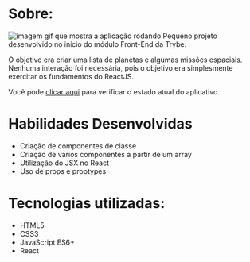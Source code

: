 # Sobre:
![imagem gif que mostra a aplicação rodando](solar-system.gif)
Pequeno projeto desenvolvido no início do módulo Front-End da Trybe.

O objetivo era criar uma lista de planetas e algumas missões espaciais. Nenhuma interação foi necessária, pois o objetivo era simplesmente exercitar os fundamentos do ReactJS.

Você pode <a href="https://andreluialves.github.io/solar-system" target:_blank>clicar aqui</a> para verificar o estado atual do aplicativo.

# Habilidades Desenvolvidas

* Criação de componentes de classe
* Criação de vários componentes a partir de um array
* Utilização do JSX no React
* Uso de props e proptypes

# Tecnologias utilizadas:
* HTML5
* CSS3
* JavaScript ES6+
* React
